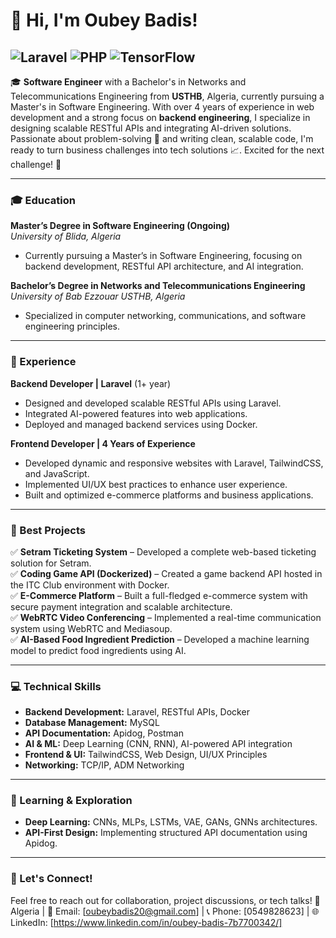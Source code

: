 # 👋 Hi, I'm Oubey Badis!
![Laravel](https://img.shields.io/badge/laravel-%23FF2D20.svg?style=for-the-badge&logo=laravel&logoColor=white)
![PHP](https://img.shields.io/badge/php-%23777BB4.svg?style=for-the-badge&logo=php&logoColor=white)
![TensorFlow](https://img.shields.io/badge/TensorFlow-%23FF6F00.svg?style=for-the-badge&logo=TensorFlow&logoColor=white)
---

🎓 **Software Engineer** with a Bachelor's in Networks and Telecommunications Engineering from **USTHB**, Algeria, currently pursuing a Master's in Software Engineering. With over 4 years of experience in web development and a strong focus on **backend engineering**, I specialize in designing scalable RESTful APIs and integrating AI-driven solutions. Passionate about problem-solving 🧩 and writing clean, scalable code, I'm ready to turn business challenges into tech solutions 📈. Excited for the next challenge! 🚀

---

### **🎓 Education**

**Master’s Degree in Software Engineering (Ongoing)**\
*University of Blida, Algeria*

- Currently pursuing a Master’s in Software Engineering, focusing on backend development, RESTful API architecture, and AI integration.

**Bachelor’s Degree in Networks and Telecommunications Engineering**\
*University of Bab Ezzouar USTHB, Algeria*

- Specialized in computer networking, communications, and software engineering principles.

---

### **💼 Experience**

**Backend Developer | Laravel** (1+ year)

- Designed and developed scalable RESTful APIs using Laravel.
- Integrated AI-powered features into web applications.
- Deployed and managed backend services using Docker.

**Frontend Developer | 4 Years of Experience**

- Developed dynamic and responsive websites with Laravel, TailwindCSS, and JavaScript.
- Implemented UI/UX best practices to enhance user experience.
- Built and optimized e-commerce platforms and business applications.

---
### **🚀 Best Projects**

✅ **Setram Ticketing System** – Developed a complete web-based ticketing solution for Setram.\
✅ **Coding Game API (Dockerized)** – Created a game backend API hosted in the ITC Club environment with Docker.\
✅ **E-Commerce Platform** – Built a full-fledged e-commerce system with secure payment integration and scalable architecture.\
✅ **WebRTC Video Conferencing** – Implemented a real-time communication system using WebRTC and Mediasoup.\
✅ **AI-Based Food Ingredient Prediction** – Developed a machine learning model to predict food ingredients using AI.


---

### **💻 Technical Skills**

- **Backend Development:** Laravel, RESTful APIs, Docker
- **Database Management:** MySQL
- **API Documentation:** Apidog, Postman
- **AI & ML:** Deep Learning (CNN, RNN), AI-powered API integration
- **Frontend & UI:** TailwindCSS, Web Design, UI/UX Principles
- **Networking:** TCP/IP, ADM Networking 



---

### **📖 Learning & Exploration**

- **Deep Learning:** CNNs, MLPs, LSTMs, VAE, GANs, GNNs architectures.
- **API-First Design:** Implementing structured API documentation using Apidog.

---

### **🤝 Let's Connect!**

Feel free to reach out for collaboration, project discussions, or tech talks!
📍 Algeria | 📧 Email: [oubeybadis20@gmail.com] | 📞 Phone: [0549828623] | 🌐 LinkedIn: [https://www.linkedin.com/in/oubey-badis-7b7700342/]


